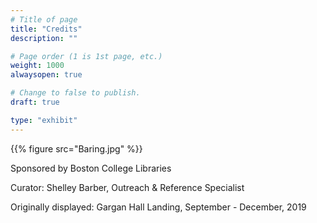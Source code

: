 ```yaml
---
# Title of page
title: "Credits"
description: ""

# Page order (1 is 1st page, etc.)
weight: 1000
alwaysopen: true

# Change to false to publish.
draft: true

type: "exhibit"
---
```


{{% figure src="Baring.jpg" %}}

Sponsored by Boston College Libraries

Curator: Shelley Barber, Outreach & Reference Specialist

Originally displayed: Gargan Hall Landing, September - December, 2019